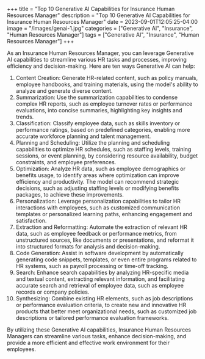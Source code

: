 +++
title = "Top 10 Generative AI Capabilities for Insurance Human Resources Manager"
description = "Top 10 Generative AI Capabilities for Insurance Human Resources Manager"
date = 2023-09-01T12:05:25-04:00
image = "/images/genai-1.jpg"
categories = ["Generative AI", "Insurance", "Human Resources Manager"]
tags = ["Generative AI", "Insurance", "Human Resources Manager"]
+++

As an Insurance Human Resources Manager, you can leverage Generative AI capabilities to streamline various HR tasks and processes, improving efficiency and decision-making. Here are ten ways Generative AI can help:

1. Content Creation: Generate HR-related content, such as policy manuals, employee handbooks, and training materials, using the model's ability to analyze and generate diverse content.
2. Summarization: Use the summarization capabilities to condense complex HR reports, such as employee turnover rates or performance evaluations, into concise summaries, highlighting key insights and trends.
3. Classification: Classify employee data, such as skills inventory or performance ratings, based on predefined categories, enabling more accurate workforce planning and talent management.
4. Planning and Scheduling: Utilize the planning and scheduling capabilities to optimize HR schedules, such as staffing levels, training sessions, or event planning, by considering resource availability, budget constraints, and employee preferences.
5. Optimization: Analyze HR data, such as employee demographics or benefits usage, to identify areas where optimization can improve efficiency and productivity. The model can recommend strategic decisions, such as adjusting staffing levels or modifying benefits packages, to achieve these improvements.
6. Personalization: Leverage personalization capabilities to tailor HR interactions with employees, such as customized communication templates or personalized learning paths, enhancing engagement and satisfaction.
7. Extraction and Reformatting: Automate the extraction of relevant HR data, such as employee feedback or performance metrics, from unstructured sources, like documents or presentations, and reformat it into structured formats for analysis and decision-making.
8. Code Generation: Assist in software development by automatically generating code snippets, templates, or even entire programs related to HR systems, such as payroll processing or time-off tracking.
9. Search: Enhance search capabilities by analyzing HR-specific media and textual content, extracting relevant information, and facilitating accurate search and retrieval of employee data, such as employee records or company policies.
10. Synthesizing: Combine existing HR elements, such as job descriptions or performance evaluation criteria, to create new and innovative HR products that better meet organizational needs, such as customized job descriptions or tailored performance evaluation frameworks.

By utilizing these Generative AI capabilities, Insurance Human Resources Managers can streamline various tasks, enhance decision-making, and provide a more efficient and effective work environment for their employees.